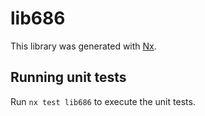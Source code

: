 # lib686

This library was generated with [Nx](https://nx.dev).

## Running unit tests

Run `nx test lib686` to execute the unit tests.
